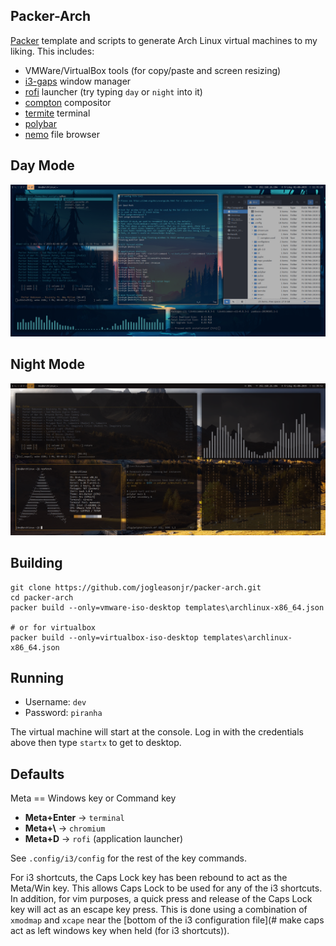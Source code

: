 ## Packer-Arch

[Packer](https://www.packer.io/) template and scripts to generate Arch Linux virtual machines to my liking. This includes:

  * VMWare/VirtualBox tools (for copy/paste and screen resizing)
  * [i3-gaps](https://github.com/Airblader/i3) window manager
  * [rofi](https://github.com/DaveDavenport/rofi) launcher (try typing `day` or `night` into it)
  * [compton](https://github.com/chjj/compton) compositor
  * [termite](https://github.com/thestinger/termite) terminal
  * [polybar](https://github.com/jaagr/polybar)
  * [nemo](https://github.com/linuxmint/nemo) file browser
  
## Day Mode
![](https://github.com/jogleasonjr/packer-arch/raw/master/screenshots/day_mode.png)

## Night Mode
![](https://github.com/jogleasonjr/packer-arch/raw/master/screenshots/night_mode.png)

## Building
```
git clone https://github.com/jogleasonjr/packer-arch.git
cd packer-arch
packer build --only=vmware-iso-desktop templates\archlinux-x86_64.json

# or for virtualbox
packer build --only=virtualbox-iso-desktop templates\archlinux-x86_64.json
```

## Running
* Username: `dev`
* Password: `piranha`

The virtual machine will start at the console. Log in with the credentials above then type `startx` to get to desktop.

## Defaults

Meta == Windows key or Command key

* **Meta+Enter** -> `terminal`
* **Meta+\\** -> `chromium`
* **Meta+D** -> `rofi` (application launcher)

See `.config/i3/config` for the rest of the key commands.

For i3 shortcuts, the Caps Lock key has been rebound to act as the Meta/Win key. This allows Caps Lock to be used for any of the i3 shortcuts. In addition, for vim purposes, a quick press and release of the Caps Lock key will act as an escape key press. This is done using a combination of `xmodmap` and `xcape` near the [bottom of the i3 configuration file](# make caps act as left windows key when held (for i3 shortcuts)).
